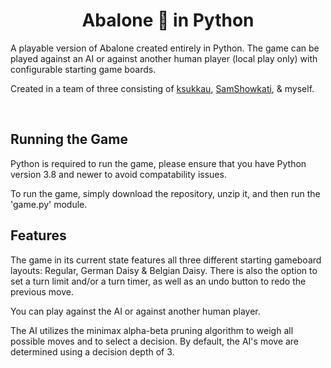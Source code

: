 </p>
<br><br>
<p align="center">
    <h1 align="center">Abalone 🐌 in Python</h1>
    <p>A playable version of Abalone created entirely in Python. The game can be played against an AI or against another human player (local play only) with configurable starting game boards.
    </p>
    <p>Created in a team of three consisting of <a href="https://github.com/ksukkau">ksukkau</a>, <a href="https://github.com/SamShowkati">SamShowkati</a>, & myself.</p>
    <br>
</p>

## Running the Game

Python is required to run the game, please ensure that you have Python version 3.8 and newer to avoid compatability issues.

To run the game, simply download the repository, unzip it, and then run the 'game.py' module.
<br>

## Features

The game in its current state features all three different starting gameboard layouts: Regular, German Daisy & Belgian Daisy. There is also the option to set a turn limit and/or a turn timer, as well as an undo button to redo the previous move.

You can play against the AI or against another human player.

The AI utilizes the minimax alpha-beta pruning algorithm to weigh all possible moves and to select a decision. By default, the AI's move are determined using a decision depth of 3.
<br>




